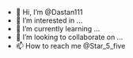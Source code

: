 - 👋 Hi, I’m @Dastan111
- 👀 I’m interested in ...
- 🌱 I’m currently learning ...
- 💞️ I’m looking to collaborate on ...
- 📫 How to reach me @Star_5_five

<!---
Dastan111/Dastan111 is a ✨ special ✨ repository because its `README.md` (this file) appears on your GitHub profile.
You can click the Preview link to take a look at your changes.
--->
